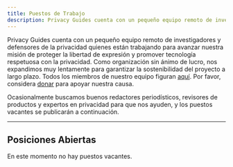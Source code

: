 ```yaml
---
title: Puestos de Trabajo
description: Privacy Guides cuenta con un pequeño equipo remoto de investigadores y defensores de la privacidad. Cualquier puesto vacante que podremos tener en el futuro será publicado aquí.
---
```


Privacy Guides cuenta con un pequeño equipo remoto de investigadores y defensores de la privacidad quienes están trabajando para avanzar nuestra misión de proteger la libertad de expresión y promover tecnología respetuosa con la privacidad. Como organización sin ánimo de lucro, nos expandimos muy lentamente para garantizar la sostenibilidad del proyecto a largo plazo. Todos los miembros de nuestro equipo figuran [aquí](https://discuss.privacyguides.net/u?group=team&order=solutions&period=all). Por favor, considera [donar](https://donate.magicgrants.org/privacyguides) para apoyar nuestra causa.

Ocasionalmente buscamos buenos redactores periodísticos, revisores de productos y expertos en privacidad para que nos ayuden, y los puestos vacantes se publicarán a continuación.

---

## Posiciones Abiertas

En este momento no hay puestos vacantes.
